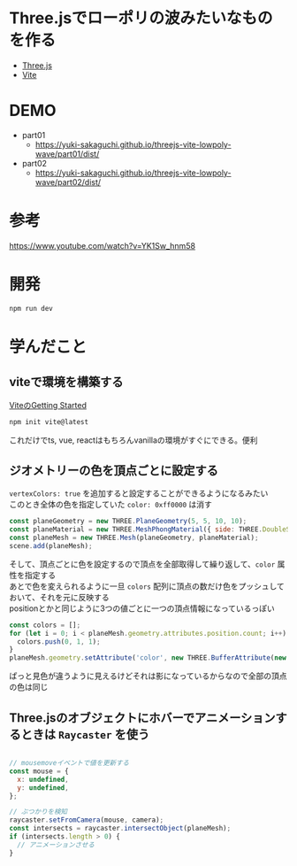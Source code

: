 # Three.jsでローポリの波みたいなものを作る

- [Three.js](https://threejs.org/)
- [Vite](https://vitejs.dev/)

# DEMO
- part01
  - https://yuki-sakaguchi.github.io/threejs-vite-lowpoly-wave/part01/dist/
- part02
  - https://yuki-sakaguchi.github.io/threejs-vite-lowpoly-wave/part02/dist/

# 参考
https://www.youtube.com/watch?v=YK1Sw_hnm58


# 開発

```bash
npm run dev
```

# 学んだこと

## viteで環境を構築する

[ViteのGetting Started](https://vitejs.dev/guide/#scaffolding-your-first-vite-project)

```bash
npm init vite@latest
```

これだけでts, vue, reactはもちろんvanillaの環境がすぐにできる。便利


## ジオメトリーの色を頂点ごとに設定する

`vertexColors: true` を追加すると設定することができるようになるみたい  
このとき全体の色を指定していた `color: 0xff0000` は消す   

```js
const planeGeometry = new THREE.PlaneGeometry(5, 5, 10, 10);
const planeMaterial = new THREE.MeshPhongMaterial({ side: THREE.DoubleSide, flatShading: THREE.FlatShading, vertexColors: true });
const planeMesh = new THREE.Mesh(planeGeometry, planeMaterial);
scene.add(planeMesh);
```

そして、頂点ごとに色を設定するので頂点を全部取得して繰り返して、`color` 属性を指定する  
あとで色を変えられるように一旦 `colors` 配列に頂点の数だけ色をプッシュしておいて、それを元に反映する  
positionとかと同じように3つの値ごとに一つの頂点情報になっているっぽい

```js
const colors = [];
for (let i = 0; i < planeMesh.geometry.attributes.position.count; i++) {
  colors.push(0, 1, 1);
}
planeMesh.geometry.setAttribute('color', new THREE.BufferAttribute(new Float32Array(colors), 3));
```

ぱっと見色が違うように見えるけどそれは影になっているからなので全部の頂点の色は同じ


## Three.jsのオブジェクトにホバーでアニメーションするときは `Raycaster` を使う

```js

// mousemoveイベントで値を更新する
const mouse = {
  x: undefined,
  y: undefined,
};

// ぶつかりを検知
raycaster.setFromCamera(mouse, camera);
const intersects = raycaster.intersectObject(planeMesh);
if (intersects.length > 0) {
  // アニメーションさせる
}
```